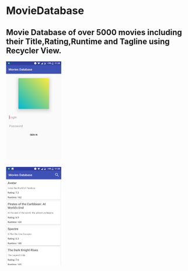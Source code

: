 # MovieDatabase

## Movie Database of over 5000 movies including their Title,Rating,Runtime and Tagline using Recycler View.

<img src="https://github.com/Somil112/MovieDatabase/blob/master/Screenshots/Screenshot_20180220-233831.png" width="30%" height="30%"> <br><br>
<img src="https://github.com/Somil112/MovieDatabase/blob/master/Screenshots/Screenshot_20180220-233854.png" width="30%" height="30%">

